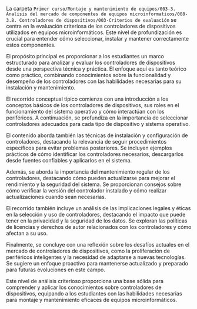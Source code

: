La carpeta `Primer curso/Montaje y mantenimiento de equipos/003-3. Analisis del mercado de componentes de equipos microinformaticos/008-3.8. Controladores de dispositivos/003-Criterios de evaluación` se centra en la evaluación criteriosa de los controladores de dispositivos utilizados en equipos microinformáticos. Este nivel de profundización es crucial para entender cómo seleccionar, instalar y mantener correctamente estos componentes.

El propósito principal es proporcionar a los estudiantes un marco estructurado para analizar y evaluar los controladores de dispositivos desde una perspectiva técnica y práctica. El enfoque aquí es tanto teórico como práctico, combinando conocimientos sobre la funcionalidad y desempeño de los controladores con las habilidades necesarias para su instalación y mantenimiento.

El recorrido conceptual típico comienza con una introducción a los conceptos básicos de los controladores de dispositivos, sus roles en el funcionamiento del sistema operativo y cómo interactúan con los periféricos. A continuación, se profundiza en la importancia de seleccionar controladores adecuados para cada tipo de dispositivo y sistema operativo.

El contenido aborda también las técnicas de instalación y configuración de controladores, destacando la relevancia de seguir procedimientos específicos para evitar problemas posteriores. Se incluyen ejemplos prácticos de cómo identificar los controladores necesarios, descargarlos desde fuentes confiables y aplicarlos en el sistema.

Además, se aborda la importancia del mantenimiento regular de los controladores, destacando cómo pueden actualizarse para mejorar el rendimiento y la seguridad del sistema. Se proporcionan consejos sobre cómo verificar la versión del controlador instalado y cómo realizar actualizaciones cuando sean necesarias.

El recorrido también incluye un análisis de las implicaciones legales y éticas en la selección y uso de controladores, destacando el impacto que puede tener en la privacidad y la seguridad de los datos. Se exploran las políticas de licencias y derechos de autor relacionados con los controladores y cómo afectan a su uso.

Finalmente, se concluye con una reflexión sobre los desafíos actuales en el mercado de controladores de dispositivos, como la proliferación de periféricos inteligentes y la necesidad de adaptarse a nuevas tecnologías. Se sugiere un enfoque proactivo para mantenerse actualizado y preparado para futuras evoluciones en este campo.

Este nivel de análisis criterioso proporciona una base sólida para comprender y aplicar los conocimientos sobre controladores de dispositivos, equipando a los estudiantes con las habilidades necesarias para montaje y mantenimiento eficaces de equipos microinformáticos.

